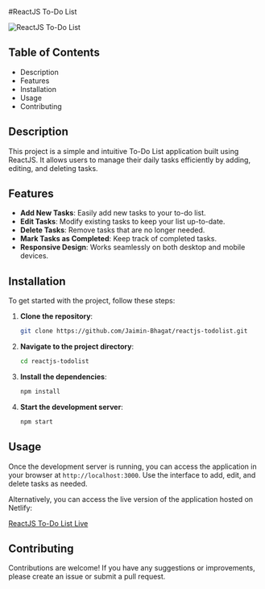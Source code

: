 #ReactJS To-Do List

![ReactJS To-Do List](https://img.shields.io/badge/ReactJS-ToDoList-blue)

## Table of Contents

- Description
- Features
- Installation
- Usage
- Contributing


## Description

This project is a simple and intuitive To-Do List application built using ReactJS. It allows users to manage their daily tasks efficiently by adding, editing, and deleting tasks.

## Features

- **Add New Tasks**: Easily add new tasks to your to-do list.
- **Edit Tasks**: Modify existing tasks to keep your list up-to-date.
- **Delete Tasks**: Remove tasks that are no longer needed.
- **Mark Tasks as Completed**: Keep track of completed tasks.
- **Responsive Design**: Works seamlessly on both desktop and mobile devices.

## Installation

To get started with the project, follow these steps:

1. **Clone the repository**:
   ```bash
   git clone https://github.com/Jaimin-Bhagat/reactjs-todolist.git
   
2. **Navigate to the project directory**:
   ```bash
   cd reactjs-todolist

3. **Install the dependencies**:
   ```bash
   npm install
   
4. **Start the development server**:
   ```bash
   npm start 

<h2>Usage</h2>
<p>Once the development server is running, you can access the application in your browser at <code>http://localhost:3000</code>. Use the interface to add, edit, and delete tasks as needed.</p>
<p>Alternatively, you can access the live version of the application hosted on Netlify:</p>
<p><a href="https://reactjs-toodoss.netlify.app/">ReactJS To-Do List Live</a></p>


<h2>Contributing</h2>
<p>Contributions are welcome! If you have any suggestions or improvements, please create an issue or submit a pull request.</p>

